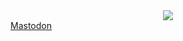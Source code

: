 <div align="center">
	<a href="https://www.youtube.com/watch?v=dQw4w9WgXcQ">
		<img src="https://github.com/jaredallard/jaredallard/raw/master/info.svg?sanitize=true">
	</a>
</div>

<spoiler>
<a rel="me" href="https://donbongo.com/@jaredallard">Mastodon</a>
</spolier>
